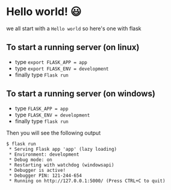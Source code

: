 # Hello world! :smiley:

we all start with a `Hello world` so here's one with flask

## To start a running server (on linux)
- type `export FLASK_APP = app`
- type `export FLASK_ENV = development`
- finally type `Flask run`

## To start a running server (on windows)
- type `FLASK_APP = app`
- type `FLASK_ENV = development`
- finally type `flask run`

Then you will see the following output 
```
$ flask run
 * Serving Flask app 'app' (lazy loading)
 * Environment: development
 * Debug mode: on
 * Restarting with watchdog (windowsapi)
 * Debugger is active!
 * Debugger PIN: 121-244-654
 * Running on http://127.0.0.1:5000/ (Press CTRL+C to quit)
```
